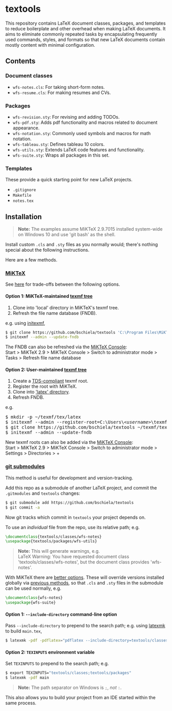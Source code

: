 textools
========
This repository contains LaTeX document classes, packages, and templates
to reduce boilerplate and other overhead when making LaTeX documents.
It aims to eliminate commonly repeated tasks by
encapsulating frequently used commands, styles, and formats so that
new LaTeX documents contain mostly content with minimal configuration.

Contents
--------------------------------------------------------------------------------

### Document classes

* `wfs-notes.cls`: For taking short-form notes.
* `wfs-resume.cls`: For making resumes and CVs.

### Packages

* `wfs-revision.sty`: For revising and adding TODOs.
* `wfs-pdf.sty`: Adds pdf functionality and macros related to document appearance.
* `wfs-notation.sty`: Commonly used symbols and macros for math notation.
* `wfs-tableau.sty`: Defines tableau 10 colors.
* `wfs-utils.sty`: Extends LaTeX code features and functionality.
* `wfs-suite.sty`: Wraps all packages in this set.

### Templates
These provide a quick starting point for new LaTeX projects.

* `.gitignore`
* `Makefile`
* `notes.tex`

Installation
--------------------------------------------------------------------------------

> **Note:** The examples
> assume MiKTeX 2.9.7015 installed system-wide on Windows 10 and
> use 'git bash' as the shell.

Install custom `.cls` and `.sty` files as you normally would;
there's nothing special about the following instructions.

Here are a few methods.

### [MiKTeX](https://docs.miktex.org/2.9/manual/localadditions.html "Integrating local additions")

See [here](https://texfaq.org/FAQ-what-TDS 'Which tree to use')
for trade-offs between the following options.

#### Option 1: MiKTeX-maintained [texmf tree](https://miktex.org/kb/texmf-roots)

1. Clone into 'local' directory in MiKTeX's texmf tree.
2. Refresh the file name database (FNDB).

e.g. using [initexmf](https://docs.miktex.org/manual/initexmf.html),

```bash
$ git clone https://github.com/bschiela/textools 'C:\Program Files\MiKTeX 2.9\tex\latex\local\textools'
$ initexmf --admin --update-fndb
```

The FNDB can also be refreshed via the
[MiKTeX Console](https://miktex.org/howto/miktex-console):\
Start > MiKTeX 2.9 > MiKTeX Console > Switch to administrator mode >
Tasks > Refresh file name database

#### Option 2: User-maintained [texmf tree](https://miktex.org/kb/texmf-roots)

1. Create a [TDS-compliant](https://miktex.org/kb/tds "TeX Directory Structure")
   texmf root.
2. Register the root with MiKTeX.
3. Clone into
   ['latex' directory](https://miktex.org/faq/local-additions "Which is the best directory to keep my .sty files?").
4. Refresh FNDB.

e.g.

<pre>
$ mkdir -p ~/texmf/tex/latex
$ initexmf --admin --register-root=C:\Users\<<i>username</i>>\texmf
$ git clone https://github.com/bschiela/textools ~/texmf/tex/latex/textools
$ initexmf --admin --update-fndb
</pre>

New texmf roots can also be added via the
[MiKTeX Console](https://miktex.org/howto/miktex-console):\
Start > MiKTeX 2.9 > MiKTeX Console > Switch to administrator mode >
Settings > Directories > +

### [git submodules](https://git-scm.com/book/en/v2/Git-Tools-Submodules)

This method is useful for development and version-tracking.

Add this repo as a submodule of another LaTeX project, and
commit the `.gitmodules` and `textools` changes:

```bash
$ git submodule add https://github.com/bschiela/textools
$ git commit -a
```

Now git tracks which commit in `textools` your project depends on.

To use an *individual* file from the repo, use its relative path; e.g.

```latex
\documentclass{textools/classes/wfs-notes}
\usepackage{textools/packages/wfs-utils}
```

> **Note:** This will generate warnings, e.g.\
> LaTeX Warning: You have requested document class 'textools/classes/wfs-notes',
> but the document class provides 'wfs-notes'.

With MiKTeX there are
[better options](https://docs.miktex.org/2.9/manual/localadditions.html "Integrating local additions").
These will override versions installed globally via
[previous methods](#miktex), so that `.cls` and `.sty` files in the submodule
can be used normally, e.g.

```latex
\documentclass{wfs-notes}
\usepackage{wfs-suite}
```

#### Option 1: `--include-directory` command-line option

Pass `--include-directory` to prepend to the search path; e.g. using
[latexmk](https://ctan.org/pkg/latexmk "CTAN: Package latexmk")
to build `main.tex`,

```bash
$ latexmk -pdf -pdflatex="pdflatex --include-directory=textools/classes --include-directory=textools/packages" main
```

#### Option 2: `TEXINPUTS` environment variable

Set `TEXINPUTS` to prepend to the search path; e.g.

```bash
$ export TEXINPUTS="textools/classes;textools/packages"
$ latexmk -pdf main
```

> **Note:** The path separator on Windows is `;`, *not* `:`.

This also allows you to build your project from an IDE
started within the same process.


